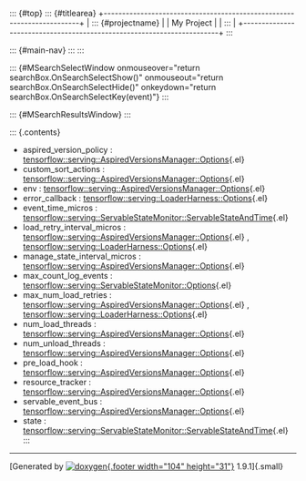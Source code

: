 ::: {#top}
::: {#titlearea}
+-----------------------------------------------------------------------+
| ::: {#projectname}                                                    |
| My Project                                                            |
| :::                                                                   |
+-----------------------------------------------------------------------+
:::

::: {#main-nav}
:::
:::

::: {#MSearchSelectWindow onmouseover="return searchBox.OnSearchSelectShow()" onmouseout="return searchBox.OnSearchSelectHide()" onkeydown="return searchBox.OnSearchSelectKey(event)"}
:::

::: {#MSearchResultsWindow}
:::

::: {.contents}
 

-   aspired\_version\_policy :
    [tensorflow::serving::AspiredVersionsManager::Options](structtensorflow_1_1serving_1_1AspiredVersionsManager_1_1Options.html#a921d700e38f7e4f6add9288beb0506e5){.el}
-   custom\_sort\_actions :
    [tensorflow::serving::AspiredVersionsManager::Options](structtensorflow_1_1serving_1_1AspiredVersionsManager_1_1Options.html#a68dce64ddf3bec5995ad7161c03efdb9){.el}
-   env :
    [tensorflow::serving::AspiredVersionsManager::Options](structtensorflow_1_1serving_1_1AspiredVersionsManager_1_1Options.html#a8f08cac3875a829ae408727f852269e7){.el}
-   error\_callback :
    [tensorflow::serving::LoaderHarness::Options](structtensorflow_1_1serving_1_1LoaderHarness_1_1Options.html#a5f9d2107c294a1e6b0e9865ed9d34ec4){.el}
-   event\_time\_micros :
    [tensorflow::serving::ServableStateMonitor::ServableStateAndTime](structtensorflow_1_1serving_1_1ServableStateMonitor_1_1ServableStateAndTime.html#ab32413dcaaebc9df926c4ed28fa1fb4d){.el}
-   load\_retry\_interval\_micros :
    [tensorflow::serving::AspiredVersionsManager::Options](structtensorflow_1_1serving_1_1AspiredVersionsManager_1_1Options.html#ad44f1e8c79d9b60cc87bd616b2f02169){.el}
    ,
    [tensorflow::serving::LoaderHarness::Options](structtensorflow_1_1serving_1_1LoaderHarness_1_1Options.html#acbf10fe52eba4bee54882e25a62386e7){.el}
-   manage\_state\_interval\_micros :
    [tensorflow::serving::AspiredVersionsManager::Options](structtensorflow_1_1serving_1_1AspiredVersionsManager_1_1Options.html#a60e52c6ea540f1a1bfad9a8987699684){.el}
-   max\_count\_log\_events :
    [tensorflow::serving::ServableStateMonitor::Options](structtensorflow_1_1serving_1_1ServableStateMonitor_1_1Options.html#a65eadcb3e4a38f2b206df7dbedd9ed9b){.el}
-   max\_num\_load\_retries :
    [tensorflow::serving::AspiredVersionsManager::Options](structtensorflow_1_1serving_1_1AspiredVersionsManager_1_1Options.html#a2d3ca06a39d39b03efd513250ce1cf89){.el}
    ,
    [tensorflow::serving::LoaderHarness::Options](structtensorflow_1_1serving_1_1LoaderHarness_1_1Options.html#a4774535a566aad29ab5bc0c7b3e0dc3e){.el}
-   num\_load\_threads :
    [tensorflow::serving::AspiredVersionsManager::Options](structtensorflow_1_1serving_1_1AspiredVersionsManager_1_1Options.html#aae4c93fdb83f2538e44df55f3669d38e){.el}
-   num\_unload\_threads :
    [tensorflow::serving::AspiredVersionsManager::Options](structtensorflow_1_1serving_1_1AspiredVersionsManager_1_1Options.html#a6c54dcb0499ef952eca4fdb364aa4859){.el}
-   pre\_load\_hook :
    [tensorflow::serving::AspiredVersionsManager::Options](structtensorflow_1_1serving_1_1AspiredVersionsManager_1_1Options.html#ac16d5d89359873e7004b4a64c2c54a4f){.el}
-   resource\_tracker :
    [tensorflow::serving::AspiredVersionsManager::Options](structtensorflow_1_1serving_1_1AspiredVersionsManager_1_1Options.html#a68571485293a22013658ecaff027b0a1){.el}
-   servable\_event\_bus :
    [tensorflow::serving::AspiredVersionsManager::Options](structtensorflow_1_1serving_1_1AspiredVersionsManager_1_1Options.html#ac021adf80573b8c2e0c61688b43f6130){.el}
-   state :
    [tensorflow::serving::ServableStateMonitor::ServableStateAndTime](structtensorflow_1_1serving_1_1ServableStateMonitor_1_1ServableStateAndTime.html#a80581c8a1a09ea03377c3988a25c274d){.el}
:::

------------------------------------------------------------------------

[Generated by [![doxygen](doxygen.svg){.footer width="104"
height="31"}](https://www.doxygen.org/index.html) 1.9.1]{.small}
